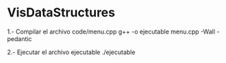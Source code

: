 # VisDataStructures

1.- Compilar el archivo code/menu.cpp
  g++ -o ejecutable menu.cpp -Wall -pedantic

2.- Ejecutar el archivo ejecutable
  ./ejecutable
